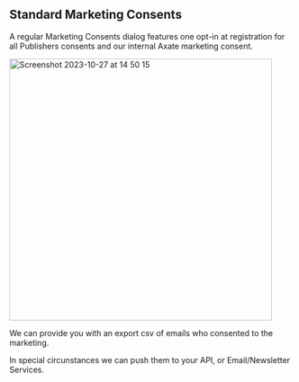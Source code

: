 ## Standard Marketing Consents

A regular Marketing Consents dialog features one opt-in at registration for all Publishers consents and our internal Axate marketing consent.  

<img width="466" alt="Screenshot 2023-10-27 at 14 50 15" src="https://github.com/AxateHQ/axate-developer-docs/assets/1307523/032893d9-4a23-41c0-91f5-2874b813e866">

We can provide you with an export csv of emails who consented to the marketing.

In special circunstances we can push them to your API, or Email/Newsletter Services.

